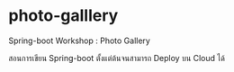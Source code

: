 # photo-galllery
Spring-boot Workshop : Photo Gallery

สอนการเขียน Spring-boot ตั้งแต่ต้นจนสามารถ Deploy บน Cloud ได้
